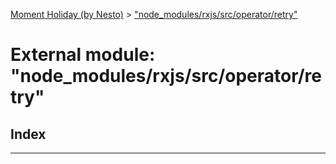 [Moment Holiday (by Nesto)](../README.md) > ["node_modules/rxjs/src/operator/retry"](../modules/_node_modules_rxjs_src_operator_retry_.md)

# External module: "node_modules/rxjs/src/operator/retry"

## Index

---

